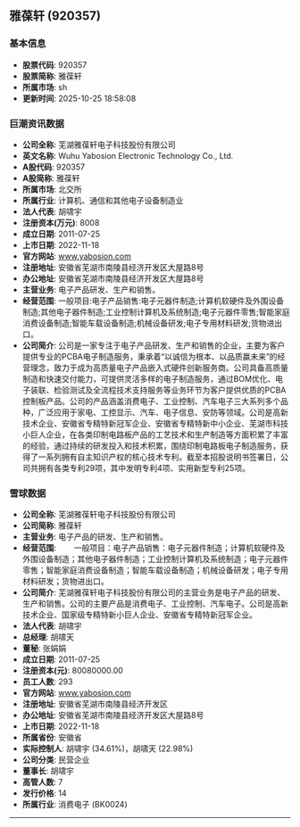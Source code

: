 ## 雅葆轩 (920357)

### 基本信息

- **股票代码**: 920357
- **股票简称**: 雅葆轩
- **所属市场**: sh
- **更新时间**: 2025-10-25 18:58:08

### 巨潮资讯数据

- **公司全称**: 芜湖雅葆轩电子科技股份有限公司
- **英文名称**: Wuhu Yabosion Electronic Technology Co., Ltd.
- **A股代码**: 920357
- **A股简称**: 雅葆轩
- **所属市场**: 北交所
- **所属行业**: 计算机、通信和其他电子设备制造业
- **法人代表**: 胡啸宇
- **注册资本(万元)**: 8008
- **成立日期**: 2011-07-25
- **上市日期**: 2022-11-18
- **官方网站**: www.yabosion.com
- **注册地址**: 安徽省芜湖市南陵县经济开发区大屋路8号
- **办公地址**: 安徽省芜湖市南陵县经济开发区大屋路8号
- **主营业务**: 电子产品研发、生产和销售。
- **经营范围**: 一般项目:电子产品销售:电子元器件制造;计算机软硬件及外围设备制造;其他电子器件制造;工业控制计算机及系统制造;电子元器件零售;智能家庭消费设备制造;智能车载设备制造;机械设备研发;电子专用材料研发;货物进出口。
- **公司简介**: 公司是一家专注于电子产品研发、生产和销售的企业，主要为客户提供专业的PCBA电子制造服务，秉承着“以诚信为根本、以品质赢未来”的经营理念，致力于成为高质量电子产品嵌入式硬件创新服务商。公司具备高质量制造和快速交付能力，可提供灵活多样的电子制造服务，通过BOM优化、电子装联、检验测试及全流程技术支持服务等业务环节为客户提供优质的PCBA控制板产品。公司的产品涵盖消费电子、工业控制、汽车电子三大系列多个品种，广泛应用于家电、工控显示、汽车、电子信息、安防等领域。公司是高新技术企业、安徽省专精特新冠军企业、安徽省专精特新中小企业、芜湖市科技小巨人企业，在各类印制电路板产品的工艺技术和生产制造等方面积累了丰富的经验，通过持续的研发投入和技术积累，围绕印制电路板电子制造服务，获得了一系列拥有自主知识产权的核心技术专利。截至本招股说明书签署日，公司共拥有各类专利29项，其中发明专利4项、实用新型专利25项。

### 雪球数据

- **公司全称**: 芜湖雅葆轩电子科技股份有限公司
- **公司简称**: 雅葆轩
- **主营业务**: 电子产品的研发、生产和销售。
- **经营范围**: 　　一般项目：电子产品销售：电子元器件制造；计算机软硬件及外围设备制造；其他电子器件制造；工业控制计算机及系统制造；电子元器件零售；智能家庭消费设备制造；智能车载设备制造；机械设备研发；电子专用材料研发；货物进出口。
- **公司简介**: 芜湖雅葆轩电子科技股份有限公司的主营业务是电子产品的研发、生产和销售。公司的主要产品是消费电子、工业控制、汽车电子。公司是高新技术企业、国家级专精特新小巨人企业、安徽省专精特新冠军企业。
- **法人代表**: 胡啸宇
- **总经理**: 胡啸天
- **董秘**: 张娟娟
- **成立日期**: 2011-07-25
- **注册资本(元)**: 80080000.00
- **员工人数**: 293
- **官方网站**: www.yabosion.com
- **注册地址**: 安徽省芜湖市南陵县经济开发区
- **办公地址**: 安徽省芜湖市南陵县经济开发区大屋路8号
- **上市日期**: 2022-11-18
- **所属省份**: 安徽省
- **实际控制人**: 胡啸宇 (34.61%)，胡啸天 (22.98%)
- **公司分类**: 民营企业
- **董事长**: 胡啸宇
- **高管人数**: 7
- **发行价格**: 14
- **所属行业**: 消费电子 (BK0024)

---